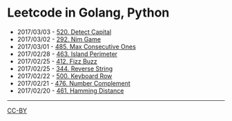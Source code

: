 # Leetcode in Golang, Python

- 2017/03/03 - [520. Detect Capital](./2017_03_03-520_detect_capital.md)
- 2017/03/02 - [292. Nim Game](./2017_03_02-292_nim_game.md)
- 2017/03/01 - [485. Max Consecutive Ones](./2017_03_01-485_max_consecutive_ones.md)
- 2017/02/28 - [463. Island Perimeter](./2017_02_28-463.island_perimeter.md)
- 2017/02/25 - [412. Fizz Buzz](./2017_02_25-412_fizz_buzz.md)
- 2017/02/25 - [344. Reverse String](./2017_02_25-344_reverse_string.md)
- 2017/02/22 - [500. Keyboard Row](./2017_02_22-500_keyboard_row.md)
- 2017/02/21 - [476. Number Complement](./2017_02_21-476.number_complement.md)
- 2017/02/20 - [461. Hamming Distance](./2017_02_20-461_hamming_distance.md)



--------------------------------------------

[CC-BY](http://opendefinition.org/licenses/cc-by/)

